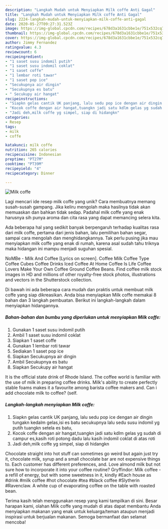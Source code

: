 ```yaml
---
description: "Langkah Mudah untuk Menyiapkan Milk coffe Anti Gagal"
title: "Langkah Mudah untuk Menyiapkan Milk coffe Anti Gagal"
slug: 2224-langkah-mudah-untuk-menyiapkan-milk-coffe-anti-gagal
date: 2020-05-27T09:27:31.523Z
image: https://img-global.cpcdn.com/recipes/678d3a1631cbbe1e/751x532cq70/milk-coffe-foto-resep-utama.jpg
thumbnail: https://img-global.cpcdn.com/recipes/678d3a1631cbbe1e/751x532cq70/milk-coffe-foto-resep-utama.jpg
cover: https://img-global.cpcdn.com/recipes/678d3a1631cbbe1e/751x532cq70/milk-coffe-foto-resep-utama.jpg
author: Jimmy Fernandez
ratingvalue: 4.3
reviewcount: 6
recipeingredient:
- "1 saset susu indomil putih"
- "1 saset susu indomil coklat"
- "1 saset coffe"
- "1 lembar roti tawar"
- "1 saset pop ice"
- "Secukupnya air dingin"
- "Secukupnya es batu"
- " Secukupy air hangat"
recipeinstructions:
- "Siapkn gelas cantik UK panjang, lalu sedu pop ice dengan air dingin tungakn kedalm gelas,isi es batu secukupnya lalu sedu susu indomil yg putih tuangkn setela es batu,"
- "Kocok coffe dengan air hangat,tuangkn jadi satu kdlm gelas yg sudah di campur es,kasih roti potong dadu lalu kasih indomil coklat di atas roti"
- "Jadi deh,milk coffe yg simpel, siap di hidangkn"
categories:
- Resep
tags:
- milk
- coffe

katakunci: milk coffe 
nutrition: 265 calories
recipecuisine: Indonesian
preptime: "PT27M"
cooktime: "PT39M"
recipeyield: "4"
recipecategory: Dinner

---
```



![Milk coffe](https://img-global.cpcdn.com/recipes/678d3a1631cbbe1e/751x532cq70/milk-coffe-foto-resep-utama.jpg)

Lagi mencari ide resep milk coffe yang unik? Cara membuatnya memang susah-susah gampang. Jika keliru mengolah maka hasilnya tidak akan memuaskan dan bahkan tidak sedap. Padahal milk coffe yang enak harusnya sih punya aroma dan cita rasa yang dapat memancing selera kita.

Ada beberapa hal yang sedikit banyak berpengaruh terhadap kualitas rasa dari milk coffe, pertama dari jenis bahan, lalu pemilihan bahan segar, sampai cara mengolah dan menghidangkannya. Tak perlu pusing jika mau menyiapkan milk coffe yang enak di rumah, karena asal sudah tahu triknya maka hidangan ini mampu menjadi suguhan spesial.

NoMBe - Milk And Coffee [Lyrics on screen]. Coffee Milk Coffee Type Coffee Cubes Coffee Drinks Iced Coffee At Home Coffee Is Life Coffee Lovers Make Your Own Coffee Ground Coffee Beans. Find coffee milk stock images in HD and millions of other royalty-free stock photos, illustrations and vectors in the Shutterstock collection.


Di bawah ini ada beberapa cara mudah dan praktis untuk membuat milk coffe yang siap dikreasikan. Anda bisa menyiapkan Milk coffe memakai 8 bahan dan 3 langkah pembuatan. Berikut ini langkah-langkah dalam menyiapkan hidangannya.

<!--inarticleads1-->

##### Bahan-bahan dan bumbu yang diperlukan untuk menyiapkan Milk coffe:

1. Gunakan 1 saset susu indomil putih
1. Ambil 1 saset susu indomil coklat
1. Siapkan 1 saset coffe
1. Gunakan 1 lembar roti tawar
1. Sediakan 1 saset pop ice
1. Siapkan Secukupnya air dingin
1. Ambil Secukupnya es batu
1. Siapkan  Secukupy air hangat


It is the official state drink of Rhode Island. The coffee world is familiar with the use of milk in preparing coffee drinks. Milk&#39;s ability to create perfectly stable foams makes it a favourite among barista coffee makers and. Can i add chocolate milk to coffee? (self. 

<!--inarticleads2-->

##### Langkah-langkah menyiapkan Milk coffe:

1. Siapkn gelas cantik UK panjang, lalu sedu pop ice dengan air dingin tungakn kedalm gelas,isi es batu secukupnya lalu sedu susu indomil yg putih tuangkn setela es batu,
1. Kocok coffe dengan air hangat,tuangkn jadi satu kdlm gelas yg sudah di campur es,kasih roti potong dadu lalu kasih indomil coklat di atas roti
1. Jadi deh,milk coffe yg simpel, siap di hidangkn


Chocolate straight into hot stuff can sometimes go weird but again just try it, chocolate milk, syrup and a small chocolate bar are not expensive things to. Each customer has different preferences, and. Love almond milk but not sure how to incorporate it into your coffee routine? Gryffindor: Milk coffee - a refill of energy, but with some sweetness in it, kindly #Each house as #drink #milk coffee #hot chocolate #tea #black coffee #Slytherin #Ravenclaw. A white cup of evaporating coffee on the table with roasted bean. 

Terima kasih telah menggunakan resep yang kami tampilkan di sini. Besar harapan kami, olahan Milk coffe yang mudah di atas dapat membantu Anda menyiapkan makanan yang enak untuk keluarga/teman ataupun menjadi inspirasi untuk berjualan makanan. Semoga bermanfaat dan selamat mencoba!
